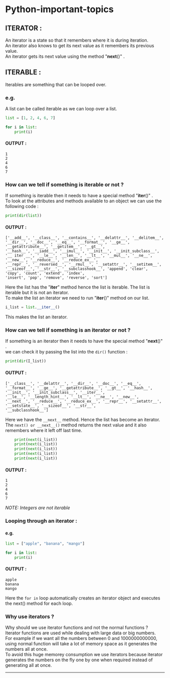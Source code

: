 # Python-important-topics

## ITERATOR :
An iterator is a state so that it remembers where it is during iteration.  
An iterator also knows to get its next value as it remembers its previous value.  
An iterator gets its next value using the method "__next__()" .

## ITERABLE :
Iterables are something that can be looped over.  
### e.g.
A list can be called iterable as we can loop over a list.  

```python
list = [1, 2, 4, 6, 7]

for i in list:
    print(i)
```    
#### OUTPUT :
```
1
2
4
6
7
```

### How can we tell if something is iterable or not ? 
If something is iterable then it needs to have a special method "__iter__()" .  
To look at the attributes and methods available to an object we can use the following code :
```python
print(dir(list))
```

#### OUTPUT :
```
['__add__', '__class__', '__contains__', '__delattr__', '__delitem__', '__dir__', '__doc__', '__eq__', '__format__', '__ge__', '__getattribute__', '__getitem__', '__gt__',
'__hash__', '__iadd__', '__imul__', '__init__', '__init_subclass__', '__ iter __', '__le__', '__len__', '__lt__', '__mul__', '__ne__', '__new__', '__reduce__', '__reduce_ex__',
'__repr__', '__reversed__', '__rmul__', '__setattr__', '__setitem__', '__sizeof__', '__str__', '__subclasshook__', 'append', 'clear', 'copy', 'count', 'extend', 'index',
'insert', 'pop', 'remove', 'reverse', 'sort']
```

Here the list has the "__iter__" method hence the list is iterable. 
The list is iterable but it is not an iterator.  
To make the list an iterator we need to run "__iter__()" method on our list.

```python
i_list = list.__iter__()
```

This makes the list an iterator.

### How can we tell if something is an iterator or not ?
If something is an iterator then it needs to have the special method "__next__()" .  
we can check it by passing the list into the `dir()` function :

```python
print(dir(I_list))
```

#### OUTPUT :
```
['__class__', '__delattr__', '__dir__', '__doc__', '__eq__', '__format__', '__ge__', '__getattribute__', '__gt__', '__hash__', '__init__', '__init_subclass__', '__iter__',
'__le__', '__length_hint__', '__lt__', '__ne__', '__new__', '__next__', '__reduce__', '__reduce_ex__', '__repr__', '__setattr__', '__setstate__', '__sizeof__', '__str__',
'__subclasshook__']
```
Here we have the `__next__` method. Hence the list has become an iterator.  
The `next() or __next__()` method returns the next value and it also remembers where it left off last time.  

```python
    print(next(i_list))
    print(next(i_list))
    print(next(i_list))
    print(next(i_list))
    print(next(i_list))
```

#### OUTPUT :
```
1
2
4
6
7
```

*NOTE: Integers are not iterable*

### Looping through an iterator :
#### e.g.
```python
list = ["apple", "banana", "mango"]

for i in list:
    print(i)
```
#### OUTPUT :
```
apple
banana
mango
```

Here the `for in` loop automatically creates an iterator object and executes the next() method for each loop.

### Why use iterators ?
Why should we use iterator functions and not the normal functions ?  
Iterator functions are used while dealing with large data or big numbers.  
For example if we want all the numbers between 0 and 1000000000000, using normal function will take a lot of memory space as it generates the numbers all at once.  
To avoid this huge memorey consumption we use iterators because iterator generates the numbers on the fly one by one when required instead of generating all at once.  

---
